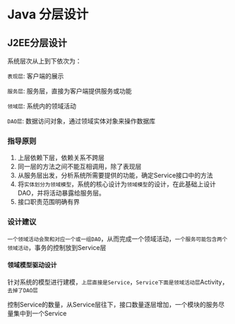 # Java 分层设计

## J2EE分层设计

系统层次从上到下依次为：

`表现层`: 客户端的展示

`服务层`: 服务层，直接为客户端提供服务或功能

`领域层`: 系统内的领域活动

`DAO层`: 数据访问对象，通过领域实体对象来操作数据库

### 指导原则

1. 上层依赖下层，依赖关系不跨层
2. 同一层的方法之间不能互相调用，除了表现层
3. 从服务层出发，分析系统所需要提供的功能，确定Service接口中的方法
4. 将`实体划分为领域模型`，系统的核心设计为`领域模型`的设计，在此基础上设计DAO，并将活动暴露给服务层。
5. 接口职责范围明确有界
    
### 设计建议

`一个领域活动会聚和对应一个或一组DAO`，从而完成一个领域活动，`一个服务可能包含两个领域活动`，事务的控制放到Service层

#### 领域模型驱动设计

针对系统的模型进行建模，`上层直接是Service`，`Service下面是领域活动层`Activity，`去掉了DAO层`

控制Service的数量，从Service层往下，接口数量逐层增加，一个模块的服务尽量集中到一个Service



